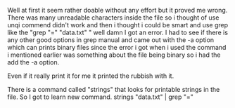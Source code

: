 Well at first it seem rather doable without any effort but it proved me wrong.
There was many unreadable characters inside the file so i thought of use unqi commend didn't work and then i thought i could be smart and use grep like the "grep  "=" "data.txt" " well damn I got an error.
I had to see if there is any other good options in grep manual and came out with the -a option which can prints binary files since the error i got when i used the command i mentioned earlier was something about the file being binary so i had the add the -a option.

Even if it really print it for me it printed the rubbish with it.

There is a command called "strings" that looks for printable strings in the file.
So I got to learn new command.
strings "data.txt" | grep "="